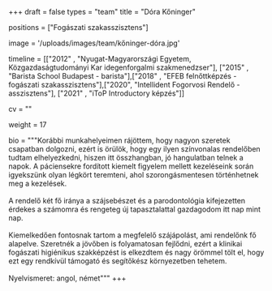 +++
draft = false
types = "team"
title = "Dóra Kőninger"

positions = ["Fogászati szakasszisztens"]

image = '/uploads/images/team/kőninger-dóra.jpg'

timeline = [["2012" , "Nyugat-Magyarországi Egyetem, Közgazdaságtudományi Kar idegenforgalmi szakmenedzser"], ["2015" , "Barista School Budapest - barista"],["2018" , "EFEB felnőttképzés - fogászati szakasszisztens"],["2020", "Intellident Fogorvosi Rendelő - asszisztens"], ["2021" , "iToP Introductory képzés"]]

cv = ""

weight = 17

bio =  """Korábbi munkahelyeimen rájöttem, hogy nagyon szeretek csapatban dolgozni, ezért is örülök, hogy egy ilyen színvonalas rendelőben tudtam elhelyezkedni, hiszen itt összhangban, jó hangulatban telnek a napok. A páciensekre fordított kiemelt figyelem mellett kezeléseink során igyekszünk olyan légkört teremteni, ahol szorongásmentesen történhetnek meg a kezelések. 
<br><br>
A rendelő két fő iránya a szájsebészet és a parodontológia kifejezetten érdekes a számomra és rengeteg új tapasztalattal gazdagodom itt nap mint nap.
<br><br>
Kiemelkedően fontosnak tartom a megfelelő szájápolást, ami rendelőnk fő alapelve.  Szeretnék a jövőben is folyamatosan fejlődni, ezért a klinikai fogászati higiénikus szakképzést is elkezdtem és nagy örömmel tölt el, hogy ezt egy rendkívül támogató és segítőkész környezetben tehetem.
<br><br>
Nyelvismeret: angol, német"""
+++
